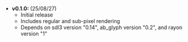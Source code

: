 - **v0.1.0:** (25/08/27)
  - Initial release
  - Includes regular and sub-pixel rendering
  - Depends on sdl3 version "0.14", ab_glyph version "0.2", and rayon version "1"
